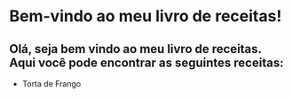 # Bem-vindo ao meu livro de receitas!
## Olá, seja bem vindo ao meu livro de receitas. Aqui você pode encontrar as seguintes receitas:
* Torta de Frango
